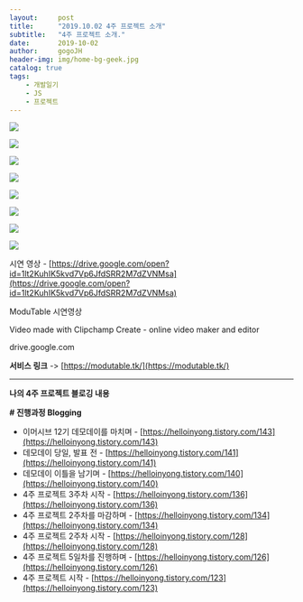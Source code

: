 ```yaml
---
layout:     post
title:      "2019.10.02 4주 프로젝트 소개"
subtitle:   "4주 프로젝트 소개."
date:       2019-10-02
author:     gogoJH
header-img: img/home-bg-geek.jpg
catalog: true
tags:
    - 개발일기
    - JS
    - 프로젝트
---
```


![](https://k.kakaocdn.net/dn/b9HuvM/btqwvqPdx5y/ksKNCSgh47Tq2z5zYAP170/img.png)

![](https://k.kakaocdn.net/dn/ea9pkl/btqwvg69Zer/MYwimGN5Kvgb7ikgTclQl0/img.png)

![](https://k.kakaocdn.net/dn/d3MgS2/btqwyBO8xJ0/VST8eOMC7CtaVD4nkKTCbk/img.png)

![](https://k.kakaocdn.net/dn/MJFRP/btqwyDMW8Qt/MfArqF2iJxi5qrfkglDCB1/img.png)

![](https://k.kakaocdn.net/dn/BEuNM/btqwviYh9fu/GNK0VZ9rg5yC4aEGbz7If0/img.png)

![](https://k.kakaocdn.net/dn/byPZaH/btqwwYLhfcV/9gJAw1Sf2ZklSvtI4to3zK/img.png)

![](https://k.kakaocdn.net/dn/PKL6n/btqwvLMtrDl/awntdimVeKV3bvinIeSZ7k/img.png)

![](https://k.kakaocdn.net/dn/d5AG2N/btqwxScNuiD/1dz54wsKKTeRwO9cXiwkKk/img.png)

시연 영상 - [https://drive.google.com/open?id=1lt2KuhIK5kvd7Vp6JfdSRR2M7dZVNMsa](https://drive.google.com/open?id=1lt2KuhIK5kvd7Vp6JfdSRR2M7dZVNMsa)

[](https://drive.google.com/file/d/1lt2KuhIK5kvd7Vp6JfdSRR2M7dZVNMsa/view?usp=drive_open&usp=embed_facebook)

ModuTable 시연영상

Video made with Clipchamp Create - online video maker and editor

drive.google.com

**서비스 링크** -> [https://modutable.tk/](https://modutable.tk/)

----------

**나의 4주 프로젝트 블로깅 내용**

**# 진행과정 Blogging**

-   이머시브 12기 데모데이를 마치며 -  [https://helloinyong.tistory.com/143](https://helloinyong.tistory.com/143)
-   데모데이 당일, 발표 전 - [https://helloinyong.tistory.com/141](https://helloinyong.tistory.com/141)
-   데모데이 이틀을 남기며 - [https://helloinyong.tistory.com/140](https://helloinyong.tistory.com/140)
-   4주 프로젝트 3주차 시작 - [https://helloinyong.tistory.com/136](https://helloinyong.tistory.com/136)
-   4주 프로젝트 2주차를 마감하며 - [https://helloinyong.tistory.com/134](https://helloinyong.tistory.com/134)
-   4주 프로젝트 2주차 시작 - [https://helloinyong.tistory.com/128](https://helloinyong.tistory.com/128)
-   4주 프로젝트 5일차를 진행하며 - [https://helloinyong.tistory.com/126](https://helloinyong.tistory.com/126)
-   4주 프로젝트 시작 - [https://helloinyong.tistory.com/123](https://helloinyong.tistory.com/123)
<!--stackedit_data:
eyJoaXN0b3J5IjpbMjUxMjM2NjAwLC0xMTY1NzU2MjBdfQ==
-->